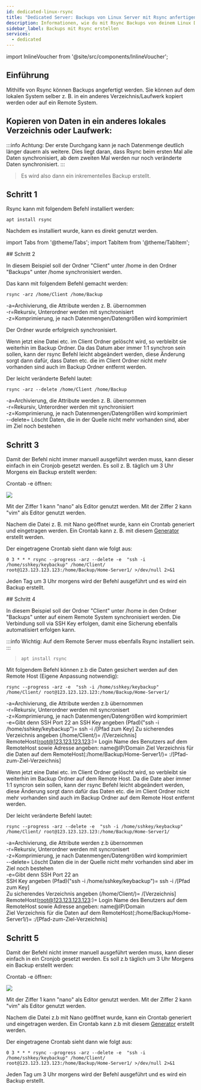 ```yaml
---
id: dedicated-linux-rsync
title: "Dedicated Server: Backups von Linux Server mit Rsync anfertigen"
description: Informationen, wie du mit Rsync Backups von deinem Linux Dedicated Server von ZAP-Hosting anfertigen kannst - ZAP-Hosting.com Dokumentation
sidebar_label: Backups mit Rsync erstellen
services:
  - dedicated
---
```


import InlineVoucher from '@site/src/components/InlineVoucher';

## Einführung

Mithilfe von Rsync können Backups angefertigt werden. Sie können auf dem lokalen System selber z. B. in ein anderes Verzeichnis/Laufwerk kopiert werden oder auf ein Remote System.

<InlineVoucher />

## Kopieren von Daten in ein anderes lokales Verzeichnis oder Laufwerk:

:::info
Achtung: Der erste Durchgang kann je nach Datenmenge deutlich länger dauern als weitere. Dies liegt daran, dass Rsync beim ersten Mal alle Daten synchronisiert, ab dem zweiten Mal werden nur noch veränderte Daten synchronisiert. 
:::
>Es wird also dann ein inkrementelles Backup erstellt. 

## Schritt 1

Rsync kann mit folgendem Befehl installiert werden: 

```
apt install rsync
```

Nachdem es installiert wurde, kann es direkt genutzt werden. 

import Tabs from '@theme/Tabs';
import TabItem from '@theme/TabItem';

<Tabs>
<TabItem value="Tägliches Backup in ein lokales Verzeichnis/Laufwerk" label="Tägliches Backup in ein lokales Verzeichnis/Laufwerk">
## Schritt 2

In diesem Beispiel soll der Ordner "Client" unter /home in den Ordner "Backups" unter /home synchronisiert werden. 

Das kann mit folgendem Befehl gemacht werden: 

```
rsync -arz /home/Client /home/Backup
```
-a=Archivierung, die Attribute werden z. B. übernommen
<br/>
-r=Rekursiv, Unterordner werden mit synchronisiert
<br/>
-z=Komprimierung, je nach Datenmengen/Datengrößen wird komprimiert 

Der Ordner wurde erfolgreich synchronisiert. 


Wenn jetzt eine Datei etc. im Client Ordner gelöscht wird, so verbleibt sie weiterhin im Backup Ordner. Da das Datum aber immer 1:1 synchron sein sollen, kann der rsync Befehl leicht abgeändert werden, diese Änderung sorgt dann dafür, dass Daten etc. die im Client Ordner nicht mehr vorhanden sind auch im Backup Ordner entfernt werden. 

Der leicht veränderte Befehl lautet: 

```
rsync -arz --delete /home/Client /home/Backup
```
-a=Archivierung, die Attribute werden z. B. übernommen
<br/>
-r=Rekursiv, Unterordner werden mit synchronisiert
<br/>
-z=Komprimierung, je nach Datenmengen/Datengrößen wird komprimiert
<br/>
--delete= Löscht Daten, die in der Quelle nicht mehr vorhanden sind, aber im Ziel noch bestehen

## Schritt 3

Damit der Befehl nicht immer manuell ausgeführt werden muss, kann dieser einfach in ein Cronjob gesetzt werden. 
Es soll z. B. täglich um 3 Uhr Morgens ein Backup erstellt werden: 

Crontab -e öffnen: 

![](https://user-images.githubusercontent.com/61839701/166191606-3a05da59-82f7-439f-8f44-b94c4ba9d153.png)

Mit der Ziffer 1 kann "nano" als Editor genutzt werden.
Mit der Ziffer 2 kann "vim" als Editor genutzt werden. 

Nachem die Datei z. B. mit Nano geöffnet wurde, kann ein Crontab generiert und eingetragen werden. 
Ein Crontab kann z. B. mit diesem [Generator](https://crontab-generator.org/) erstellt werden. 

Der eingetragene Crontab sieht dann wie folgt aus: 

 ```
0 3 * * * rsync --progress -arz --delete -e  "ssh -i /home/sshkey/keybackup" /home/Client/ root@123.123.123.123:/home/Backup/Home-Server1/ >/dev/null 2>&1
 ```

Jeden Tag um 3 Uhr morgens wird der Befehl ausgeführt und es wird ein Backup erstellt. 

</TabItem>
<TabItem value="Tägliches Backup auf ein Remote System" label="Tägliches Backup auf ein Remote System">
## Schritt 4

In diesem Beispiel soll der Ordner "Client" unter /home in den Ordner "Backups" unter auf einem Remote System synchronisiert werden. Die Verbindung soll via SSH Key erfolgen, damit eine Sicherung ebenfalls automatisiert erfolgen kann.  

:::info
Wichtig: Auf dem Remote Server muss ebenfalls Rsync installiert sein. 
:::
>```
>apt install rsync
>````

Mit folgendem Befehl können z.b die Daten gesichert werden auf den Remote Host (Eigene Anpassung notwendig): 

```
rsync --progress -arz -e  "ssh -i /home/sshkey/keybackup" /home/Client/ root@123.123.123.123:/home/Backup/Home-Server1/
```

-a=Archivierung, die Attribute werden z.b übernommen
<br/>
-r=Rekursiv, Unterordner werden mit syncronisert
<br/>
-z=Komprimierung, je nach Datenmengen/Datengrößen wird komprimiert 
<br/>
-e=Gibt denn SSH Port 22 an
SSH Key angeben (Pfad)("ssh -i /home/sshkey/keybackup")= ssh -i /[Pfad zum Key]
Zu sicherendes Verzeichnis angeben (/home/Client/)= /[Verzeichnis]
RemoteHost(root@123.123.123.123:)= Login Name des Benutzers auf dem RemoteHost sowie Adresse angeben: name@IP/Domain
Ziel Verzeichnis für die Daten auf dem RemoteHost(:/home/Backup/Home-Server1/)= :/[Pfad-zum-Ziel-Verzeichnis]

Wenn jetzt eine Datei etc. im Client Ordner gelöscht wird, so verbleibt sie weiterhin im Backup Ordner auf dem Remote Host. 
Da die Date aber immer 1:1 syncron sein sollen, kann der rsync Befehl leicht abgeändert werden, diese Änderung sorgt dann dafür das Daten etc. die im Client Ordner nicht mehr vorhanden sind auch im Backup Ordner auf dem Remote Host entfernt werden. 

Der leicht veränderte Befehl lautet: 

```
rsync --progress -arz --delete -e  "ssh -i /home/sshkey/keybackup" /home/Client/ root@123.123.123.123:/home/Backup/Home-Server1/
```
-a=Archivierung, die Attribute werden z.b übernommen
<br/>
-r=Rekursiv, Unterordner werden mit syncronisert
<br/>
-z=Komprimierung, je nach Datenmengen/Datengrößen wird komprimiert 
<br/>
--delete= Löscht Daten die in der Quelle nicht mehr vorhanden sind aber im Ziel noch bestehen
<br/>
-e=Gibt denn SSH Port 22 an
<br/>
SSH Key angeben (Pfad)("ssh -i /home/sshkey/keybackup")= ssh -i /[Pfad zum Key]
<br/>
Zu sicherendes Verzeichnis angeben (/home/Client/)= /[Verzeichnis]
<br/>
RemoteHost(root@123.123.123.123:)= Login Name des Benutzers auf dem RemoteHost sowie Adresse angeben: name@IP/Domain
<br/>
Ziel Verzeichnis für die Daten auf dem RemoteHost(:/home/Backup/Home-Server1/)= :/[Pfad-zum-Ziel-Verzeichnis]

## Schritt 5

Damit der Befehl nicht immer manuell ausgeführt werden muss, kann dieser einfach in ein Cronjob gesetzt werden. 
Es soll z.b täglich um 3 Uhr Morgens ein Backup erstellt werden: 

Crontab -e öffnen: 

![](https://user-images.githubusercontent.com/61839701/166191606-3a05da59-82f7-439f-8f44-b94c4ba9d153.png)

Mit der Ziffer 1 kann "nano" als Editor genutzt werden.
Mit der Ziffer 2 kann "vim" als Editor genutzt werden. 

Nachem die Datei z.b mit Nano geöffnet wurde, kann ein Crontab generiert und eingetragen werden. 
Ein Crontab kann z.b mit diesem [Generator](https://crontab-generator.org/) erstellt werden. 

Der eingetragene Crontab sieht dann wie folgt aus: 
 ```
0 3 * * * rsync --progress -arz --delete -e  "ssh -i /home/sshkey/keybackup" /home/Client/ root@123.123.123.123:/home/Backup/Home-Server1/ >/dev/null 2>&1
 ```

Jeden Tag um 3 Uhr morgens wird der Befehl ausgeführt und es wird ein Backup erstellt. 

</TabItem>
</Tabs>
